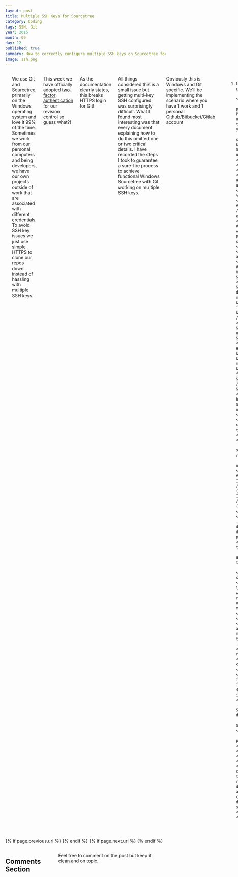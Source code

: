 ```yaml
---
layout: post
title: Multiple SSH Keys for Sourcetree
category: Coding
tags: SSH, Git
year: 2015
month: 09
day: 12
published: true
summary: How to correctly configure multiple SSH keys on Sourcetree for Windows
image: ssh.png
---
```


<!-- Content -->
<div class="row">
	<div class="col-md-9 columns">
	<!-- CONTENT HERE -->

    <h1>Multiple SSH Keys for Git on Windows</h1>

<p>We use Git and Sourcetree, primarily on the Windows operating system and love it 99% of the time. Sometimes we work from our personal computers and being developers, we have our own projects outside of work that are associated with different credentials. To avoid SSH key issues we just use simple HTTPS to clone our repos down instead of hassling with multiple SSH keys.</p>

<p>This week we have&nbsp;officially adopted&nbsp;<a href="https://github.com/blog/1614-two-factor-authentication" target="_blank">two-factor authentication</a> for our revision control so guess what?!</p>

<p>As the documentation clearly states, this breaks HTTPS login for Git!</p>

<p> All things considered this is a small issue but getting multi-key SSH configured was surprisingly difficult. What I found most interesting was that every document explaining how to do this omitted one or two critical details. I have recorded the steps I took to guarantee a&nbsp;sure-fire process to achieve functional&nbsp;Windows Sourcetree with Git working on multiple SSH keys.</p>

<p>Obviously this is Windows and Git specific. We&#39;ll be implementing the scenario where you have 1 work and 1 personal Github/Bitbucket/Gitlab account</p>

<hr />

<ol>
	<p><li><a id="step1" name="step1"></a>Configure Sourcetree to use OpenSSH. We don&#39;t use HG so no issues for us!

	<ul>
		<li><b>Existing Keys:</b> If you previously used Putty, load your ppk into PuttyGen and convert it to Open SSH format using the conversion option. Append .rsa to the file name so you can differentiate from your ppk format private key.</li>
		<li><b>Fresh Start:</b> If you want to start from <em>scratch</em>, generate two new keys in PuttyGen. 1 for work and 1 for home. Save the private and public keys for later use.</li>
	</ul>
	</li></p>
	<p><li>Check that <strong>both</strong>&nbsp;of your personal and work account have the correct public keys added for access.</li></p>
	<p><li>Create a .bashrc file at %userprofile%\.bashrc and save the following:
	<div style="background:#eee; border:1px solid #ccc; padding:5px 10px">#! /bin/bash&nbsp;<br />
	eval `ssh-agent -s`&nbsp;<br />
    <br />
    # Note you make change the .rsa to match whatever suffix you choose for your OpenSSH private keys.<br />
	ssh-add ~/.ssh/*.rsa  </div>
	</li></p>
	<p><li><a id="step4"" name="step4"></a>Create a %userprofile%\.ssh\config
	<div style="background:#eee; border:1px solid #ccc; padding:5px 10px">
    Host work<br />
	&nbsp;&nbsp;HostName host.org<br />
    <br />
    &nbsp;&nbsp;# The ~/ means your profile directory. work.rsa should be changed to match<br />
    &nbsp;&nbsp;# the OpenSSH private key name for your work account. <br />
	&nbsp;&nbsp;IdentityFile ~/.ssh/work.rsa<br />
    <br />
    &nbsp;&nbsp;# Tell SSH to only use identities used in this file<br />
	&nbsp;&nbsp;IdentitiesOnly yes<br />
    <br />
	Host home<br />
	&nbsp;&nbsp;HostName host.org<br /><br />
    &nbsp;&nbsp;# home.rsa should be changed to match<br />
    &nbsp;&nbsp;# the OpenSSH private key name for your home account. <br />
	&nbsp;&nbsp;IdentityFile ~/.ssh/home.rsa<br />
	&nbsp;&nbsp;IdentitiesOnly yes</div>
    <p> See the <a href="http://linux.die.net/man/5/ssh_config"> SSH Docs</a> for more information about these options</p>
	</li></p>
	<p><li>Close Sourcetree</li></p>
	<p><li>Close <strong>all&nbsp;</strong>open terminals/shells/cmd prompts</li></p>
	<p><li>Relaunch Sourcetree</li></p>
	<p><li>Launch Terminal via Sourcetree</p>
		<img alt="terminal_sourcetree" src="/img/posts/terminal_st.png" class="img-responsive img-thumbnail"/>	
        <p>and verify that you see similar output:&nbsp;</p>
	<div style="background:#eee; border:1px solid #ccc; padding:5px 10px">Agent pid 11740<br />
	Identity added: /c/Users/yourname/.ssh/home.rsa (/c/Users/yourname/.ssh/home.rsa)<br />
	Identity added: /c/Users/yourname/.ssh/work.rsa (/c/Users/yourname/.ssh/work.rsa)</div>
	</li></p>
	<p><li>If you do not see that output, your .bashrc file is incorrect or in the wrong directory. Redo Step 3. If that still doesn&#39;t work, start over because you probably have the wrong format keys.</li></p>
	<p><li>&nbsp;Running ssh-add -l should list the thumbprints for your two SSH keys.</p>
    	<img alt="ssh-add-l" src="/img/posts/ssh-add-l.png" class="img-responsive img-thumbnail"/>
        </li></p>
	<p><li>You are now ready to clone/pull/push some code!</li></p>
    <p><em>From here, depending on what order you loaded your keys either your home or work will be treated as default. For me, my home registers as default because either key name or thumbprint is alphabetically first. No matter though; we can fix this!&nbsp;</em></p>
    </li></p>
	<p><li>Repos belonging to the non-default account will need to have their git origins modified by replacing the hostname portion of the url with the alias&nbsp;id from your .ssh\config file.</p>
    <div class="funfact"><p>In my case I would replace my origin <i>git@github.com:myname/repo.git</i> with <i>git@work:myname/repo.git</i>.</p></div></li></p>
	<p><li>Once you have updated your git origin for the secondary account to use the config file&#39;s alias from <a href="#step4">step 4</a>, you should be able to push/pul without issue.</li></p>
	<ul>
		<li>If you do have an issue, use Sourcetree menu Tools -&gt; Add SSH Key... dialog to try re-adding the key.</li>
		<li>If that doesn&#39;t work, close Sourcetree, any open console, and try again!</li>
		<li>If that doesn&#39;t work then you probably missed a step or detail. Try again!</li>
	</ul>
    <br />
    <li>
    <p>One final tip before you go. Be sure to clear out any saved username/passwords from the Sourcetree authentication tab that are related to your work/home accounts. If you don't remove these, Sourcetree will keep alerting you to that fact the HTTPS login cannot be performed via OpenSSH. Not a big deal but the modal dialogue gets lost and is super annoying to find.</p>
    </li>
	</li>
</ol>

<p>&nbsp;</p>

<p>Good luck and happy coding!</p>
	  
	<!-- END CONTENT-->  
	</div>
</div> 

<div class="row">
	<div class="span3 columns">&nbsp;</div>
	<div class="span6 column">
			<p class="pull-right">{% if page.previous.url %} <a href="{{page.previous.url}}" title="Previous Post: {{page.previous.title}}"><i class="icon-chevron-left"></i></a> 	{% endif %}   {% if page.next.url %} 	<a href="{{page.next.url}}" title="Next Post: {{page.next.title}}"><i class="icon-chevron-right"></i></a> 	{% endif %} </p>  
	</div>
</div>
	
<div class="row">	
    <div class="span9 columns">    
		<h2>Comments Section</h2>
	    <p>Feel free to comment on the post but keep it clean and on topic.</p>	
		<div id="disqus_thread"></div>
		<script type="text/javascript">
			/* * * CONFIGURATION VARIABLES: EDIT BEFORE PASTING INTO YOUR WEBPAGE * * */
			var disqus_shortname = 'ptidevelopers'; // required: replace example with your forum shortname
			var disqus_identifier = '{{ page.url }}';
			var disqus_url = 'http://pyramidtechnologies.github.com{{ page.url }}';
 
			
			/* * * DON'T EDIT BELOW THIS LINE * * */
			(function() {
				var dsq = document.createElement('script'); dsq.type = 'text/javascript'; dsq.async = true;
				dsq.src = 'http://' + disqus_shortname + '.disqus.com/embed.js';
				(document.getElementsByTagName('head')[0] || document.getElementsByTagName('body')[0]).appendChild(dsq);
			})();
		</script>
		<noscript>Please enable JavaScript to view the <a href="http://disqus.com/?ref_noscript">comments powered by Disqus.</a></noscript>
		<a href="http://disqus.com" class="dsq-brlink">blog comments powered by <span class="logo-disqus">Disqus</span></a>
	</div>
</div>

<!-- Twitter -->
<script>!function(d,s,id){var js,fjs=d.getElementsByTagName(s)[0];if(!d.getElementById(id)){js=d.createElement(s);js.id=id;js.src="//platform.twitter.com/widgets.js";fjs.parentNode.insertBefore(js,fjs);}}(document,"script","twitter-wjs");</script>

<!-- Google + -->
<script type="text/javascript">
  (function() {
    var po = document.createElement('script'); po.type = 'text/javascript'; po.async = true;
    po.src = 'https://apis.google.com/js/plusone.js';
    var s = document.getElementsByTagName('script')[0]; s.parentNode.insertBefore(po, s);
  })();
</script>
